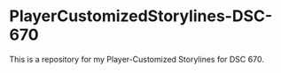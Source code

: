 # PlayerCustomizedStorylines-DSC-670
This is a repository for my Player-Customized Storylines for DSC 670.
